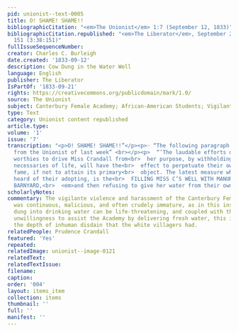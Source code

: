 ```yaml
---
pid: unionist--text-0005
title: O! SHAME! SHAME!!
bibliographicCitation: "<em>The Unionist</em> 1:7 (September 12, 1833)"
bibliographicCitation.republished: "<em>The Liberator</em>, September 21, 1833, p.
  151 (3:38:151)"
fullIssueSequenceNumber: 
creator: Charles C. Burleigh
date.created: '1833-09-12'
description: Cow Dung in the Water Well
language: English
publisher: The Liberator
IsPartOf: '1833-09-21'
rights: https://creativecommons.org/publicdomain/mark/1.0/
source: The Unionist
subject: Canterbury Female Academy; African-American Students; Vigilante VIolence
type: Text
category: Unionist content republished
article.type: 
volume: '1'
issue: '7'
transcription: "<p>O! SHAME! SHAME!!”</p><p>☞ “The following paragraph is<br>  extracted
  from the Unionist of last week” <br></p><p>  “’The laudable efforts of the Canterbury
  worthies to drive Miss Crandall from<br>  her purpose, by withholding from her the
  necessaries of life, will have the<br>  effect to perpetuate their own well earned
  fame, if not to attain its primary<br>  object. The latest measure which we have
  heard of their adopting, is the<br>  FILLING MISS C’S WELL WITH MANURE FROM THE
  BARNYARD,<br>  <em>and then refusing to give her water from their own wells.’”</em></p>"
scholarlyNotes: 
commentary: The vigilante violence and harassment of the Canterbury Female Academy
  was continuous, malicious, and often crudely immature, as in this instance. Putting
  dung into drinking water can be life-threatening, and coupled with the white villagers'
  unwillingness to assist the Academy by delivering fresh water, this incident revealed
  the depth of inhuman disdain that the white villagers had.
relatedPeople: Prudence Crandall
featured: 'Yes'
repeated: 
relatedImage: unionist--image-0121
relatedText: 
relatedTextIssue: 
filename: 
caption: 
order: '004'
layout: items_item
collection: items
thumbnail: ''
full: ''
manifest: ''
---
```


